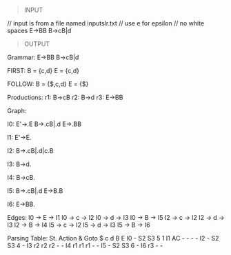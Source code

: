 > INPUT

// input is from a file named inputslr.txt
// use e for epsilon
// no white spaces
E->BB
B->cB|d

> OUTPUT

Grammar:
E->BB
B->cB|d
 
FIRST:
B = {c,d}
E = {c,d}
 
FOLLOW:
B = {$,c,d}
E = {$}
 
Productions:
r1: B->cB
r2: B->d
r3: E->BB
 
Graph:
 
I0:
E'->.E
B->.cB|.d
E->.BB
 
I1:
E'->E.
 
I2:
B->.cB|.d|c.B
 
I3:
B->d.
 
I4:
B->cB.
 
I5:
B->.cB|.d
E->B.B
 
I6:
E->BB.
 
Edges:
I0 -> E -> I1
I0 -> c -> I2
I0 -> d -> I3
I0 -> B -> I5
I2 -> c -> I2
I2 -> d -> I3
I2 -> B -> I4
I5 -> c -> I2
I5 -> d -> I3
I5 -> B -> I6

Parsing Table:
St.             Action & Goto
        $       c       d       B       E
I0      -       S2      S3      5       1
I1      AC      -       -       -       -
I2      -       S2      S3      4       -
I3      r2      r2      r2      -       -
I4      r1      r1      r1      -       -
I5      -       S2      S3      6       -
I6      r3      -       -
